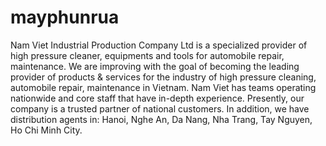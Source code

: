 mayphunrua
==========

Nam Viet Industrial Production Company Ltd is a specialized provider of high pressure cleaner, equipments and tools for automobile repair, maintenance. We are improving with the goal of becoming the leading provider of products &amp; services for the industry of high pressure cleaning, automobile repair, maintenance in Vietnam.   Nam Viet has teams operating nationwide and core staff that have in-depth experience. Presently, our company is a trusted partner of national customers. In addition, we have distribution agents in: Hanoi, Nghe An, Da Nang, Nha Trang, Tay Nguyen, Ho Chi Minh City.
